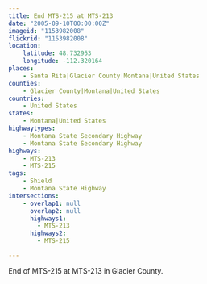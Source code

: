 ```yaml
---
title: End MTS-215 at MTS-213
date: "2005-09-10T00:00:00Z"
imageid: "1153982008"
flickrid: "1153982008"
location:
    latitude: 48.732953
    longitude: -112.320164
places:
    - Santa Rita|Glacier County|Montana|United States
counties:
    - Glacier County|Montana|United States
countries:
    - United States
states:
    - Montana|United States
highwaytypes:
    - Montana State Secondary Highway
    - Montana State Secondary Highway
highways:
    - MTS-213
    - MTS-215
tags:
    - Shield
    - Montana State Highway
intersections:
    - overlap1: null
      overlap2: null
      highways1:
        - MTS-213
      highways2:
        - MTS-215

---
```

End of MTS-215 at MTS-213 in Glacier County.